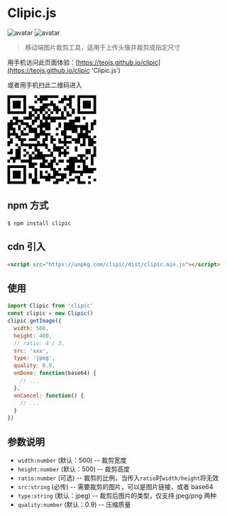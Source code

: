 # Clipic.js

![avatar](https://img.shields.io/github/package-json/v/teojs/clipic.svg)
![avatar](https://img.shields.io/github/size/teojs/clipic/dist/clipic.min.js.svg)

> 移动端图片裁剪工具，适用于上传头像并裁剪成指定尺寸

用手机访问此页面体验：[https://teojs.github.io/clipic](https://teojs.github.io/clipic 'Clipic.js')

或者用手机扫此二维码进入

![avatar](./src/assets/qrcode.png)

## npm 方式

```bath
$ npm install clipic
```

## cdn 引入

```html
<script src="https://unpkg.com/clipic/dist/clipic.min.js"></script>
```

## 使用

```js
import Clipic from 'clipic'
const clipic = new Clipic()
clipic.getImage({
  width: 500,
  height: 400,
  // ratio: 4 / 3,
  src: 'xxx',
  type: 'jpeg',
  quality: 0.8,
  onDone: function(base64) {
    // ...
  },
  onCancel: function() {
    // ...
  }
})
```

## 参数说明

- `width:number` (默认：500) -- 裁剪宽度
- `height:number` (默认：500) -- 裁剪高度
- `ratio:number` (可选) -- 裁剪的比例，当传入`ratio`时`width/height`将无效
- `src:string` (必传) -- 需要裁剪的图片，可以是图片链接，或者 base64
- `type:string` (默认：jpeg) -- 裁剪后图片的类型，仅支持 jpeg/png 两种
- `quality:number` (默认：0.9) -- 压缩质量
